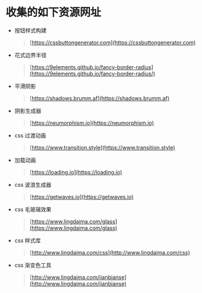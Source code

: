 # 收集的如下资源网址

- 按钮样式构建

  > [https://cssbuttongenerator.com](https://cssbuttongenerator.com)

- 花式边界半径

  > [https://9elements.github.io/fancy-border-radius](https://9elements.github.io/fancy-border-radius/)

- 平滑阴影

  > [https://shadows.brumm.af](https://shadows.brumm.af)

- 阴影生成器

  > [https://neumorphism.io](https://neumorphism.io)

- css 过渡动画

  > [https://www.transition.style](https://www.transition.style)

- 加载动画

  > [https://loading.io](https://loading.io)

- css 波浪生成器

  > [https://getwaves.io](https://getwaves.io)

- css 毛玻璃效果

  > [https://www.lingdaima.com/glass](https://www.lingdaima.com/glass)

- css 样式库

  > [http://www.lingdaima.com/css](http://www.lingdaima.com/css)

- css 渐变色工具
  > [http://www.lingdaima.com/jianbianse](http://www.lingdaima.com/jianbianse)
